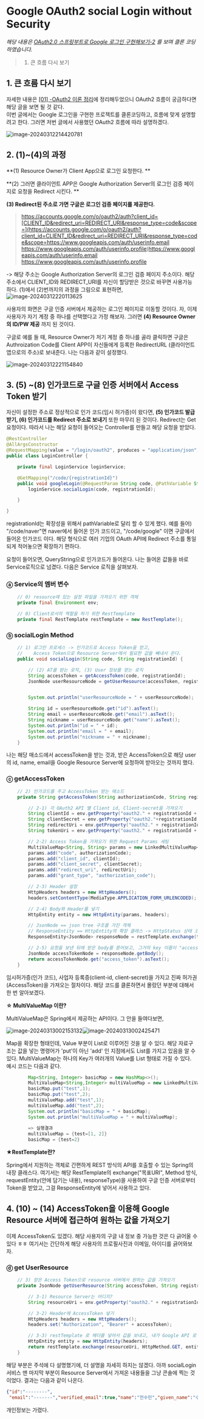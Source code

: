 # Google OAuth2 social Login without Security

*해당 내용은 [OAuth2.0 스프링부트로 Google 로그인 구현해보기-2](https://darrenlog.tistory.com/40) 를 보며 클론 코딩하였습니다.*

> 1. 큰 흐름 다시 보기 

## 1. 큰 흐름 다시 보기 

자세한 내용은 [[01] -OAuth2 이론 정리](https://dalcheonroadhead.tistory.com/381)에 정리해두었으니 OAuth2 흐름이 궁금하다면 해당 글을 보면 될 것 같다.  
이번 글에서는 Google 로그인을 구현한 프로젝트를 클론코딩하고, 흐름에 맞게 설명할려고 한다. 그러면 저번 글에서 사용했던 OAuth2 흐름에 따라 설명하겠다. 

![image-20240312214420781](C:\Users\SSAFY\AppData\Roaming\Typora\typora-user-images\image-20240312214420781.png)

## 2. (1)~(4)의 과정 

**(1) Resource Owner가 Client App으로 로그인 요청한다. **

**(2) 그러면 클라이언트 APP은 Google Authorization Server의 로그인 검증 페이지로 요청을 Redirect 시킨다. ** 

**(3) Redirect된 주소로 가면 구글은 로그인 검증 페이지를 제공한다.**

> https://accounts.google.com/o/oauth2/auth?client_id=[CLIENT_ID&redirect_uri=REDIRECT_URI&response_type=code&scope=](https://accounts.google.com/o/oauth2/auth?client_id=CLIENT_ID&redirect_uri=REDIRECT_URI&response_type=code&scope=https://www.googleapis.com/auth/userinfo.email https://www.googleapis.com/auth/userinfo.profile)https://www.googleapis.com/auth/userinfo.email https://www.googleapis.com/auth/userinfo.profile

-> 해당 주소는 Google Authorization Server의 로그인 검증 페이지 주소이다. 해당 주소에서 CLIENT_ID와 REDIRECT_URI를 자신이 할당받은 것으로 바꾸면 사용가능 하다.
(1)에서 (2)번까지의 과정을 그림으로 표현하면, 
![image-20240312220113625](C:\Users\SSAFY\AppData\Roaming\Typora\typora-user-images\image-20240312220113625.png)

사용자의 화면은 구글 인증 서버에서 제공하는 로그인 페이지로 이동할 것이다. 자, 이제 사용자가 자기 계정 중 하나를 선택했다고 가정 해보자. 그러면
**(4) Resource Owner의 ID/PW 제공** 까지 된 것이다. 

구글로 예를 들 때, Resource Owner가 저기 계정 중 하나를 골라 클릭하면 구글은 Authroization Code를 Client APP이 자신들에게 등록한 RedirectURL (클라이언트 앱으로의 주소)로 보내준다. 나는 다음과 같이 설정했다. 

![image-20240312221154840](C:\Users\SSAFY\AppData\Roaming\Typora\typora-user-images\image-20240312221154840.png)

## 3. (5) ~(8) 인가코드로 구글 인증 서버에서 Access Token 받기 

자신이 설정한 주소로 정상적으로 인가 코드(임시 허가증)이 왔다면, 
**(5) 인가코드 발급 받기, (6) 인가코드를 Redirect 주소로 보내기** 또한 마무리 된 것이다.  Redirect는 Get 요청이다. 따라서 나는 해당 요청이 들어오는 Controller를 만들고 해당 요청을 받았다. 

```java
@RestController
@AllArgsConstructor
@RequestMapping(value = "/login/oauth2", produces = "application/json")
public class LoginController {

    private final LoginService loginService;

    @GetMapping("/code/{registrationId}")
    public void googleLogin(@RequestParam String code, @PathVariable String registrationId){
        loginService.socialLogin(code, registrationId);

    }

}
```

registrationId는 확장성을 위해서 pathVariable로 달리 할 수 있게 했다. 예를 들어) "/code/naver"면 naver에서 들어온 인가 코드이고, "/code/google" 이면 구글에서 들어온 인가코드 이다. 해당 형식으로 여러 기업의 OAuth API에 Redirect 주소를 통일되게 적어놓으면 확장하기 편하다. 

  요청이 들어오면, QueryString으로 인가코드가 들어온다. 나는 들어온 값들을 바로 Service로직으로 넘겼다. 다음은 Service 로직을 살펴보자.
### ⓐ Service의 멤버 변수 

```java
    // 0) resource에 있는 설정 파일을 가져오기 위한 객체
    private final Environment env;

    // 0) Client로서의 역할을 하기 위한 RestTemplate
    private final RestTemplate restTemplate = new RestTemplate();

```



### ⓑ socialLogin Method

```java
    // 1) 로그인 프로세스 -> 인가코드로 Access Token을 얻고, 
	//    Access Token으로 Resource Server에서 필요한 값을 빼내서 온다.
    public void socialLogin(String code, String registrationId) {

        // (2) AT를 받는 로직, (3) User 정보를 얻는 로직
        String accessToken = getAccessToken(code, registrationId);
        JsonNode userResourceNode = getUserResource(accessToken, registrationId);


        System.out.println("userResourceNode = " + userResourceNode);

        String id = userResourceNode.get("id").asText();
        String email = userResourceNode.get("email").asText();
        String nickname = userResourceNode.get("name").asText();
        System.out.println("id = " + id);
        System.out.println("email = " + email);
        System.out.println("nickname = " + nickname);
    }
```

나는 해당 매소드에서 accessToken을 받는 것과, 받은 AccessToken으로 해당 user의 id, name, email을 Google Resource Server에 요청하여 받아오는 것까지 했다. 

### ⓒ getAccessToken

```java
    // 2) 인가코드를 주고 AccessToken 받는 매소드
    private String getAccessToken(String authorizationCode, String registrationId) {

        // 2-1) 각 OAuth2 API 별 Client id, Client-secret을 가져오기
        String clientId = env.getProperty("oauth2." + registrationId + ".client-id");
        String clientSecret = env.getProperty("oauth2."+registrationId +".client-secret");
        String redirectUri = env.getProperty("oauth2." + registrationId + ".redirect-uri");
        String tokenUri = env.getProperty("oauth2." + registrationId + ".token-uri");

        // 2-2) Access Token을 가져오기 위한 Request Params 세팅
        MultiValueMap<String, String> params = new LinkedMultiValueMap<>();
        params.add("code", authorizationCode);
        params.add("client_id", clientId);
        params.add("client_secret", clientSecret);
        params.add("redirect_uri", redirectUri);
        params.add("grant_type", "authorization_code");

        // 2-3) Header 설정
        HttpHeaders headers = new HttpHeaders();
        headers.setContentType(MediaType.APPLICATION_FORM_URLENCODED);

        // 2-4) Body와 Header를 넣기
        HttpEntity entity = new HttpEntity(params, headers);

        // JsonNode == json tree 구조를 가진 객체
        // ResponseEntity == HttpEntity의 확장 클래스 -> HttpStatus 상태 코드를 추가한 전체 Http 응답 표현 클래스
        ResponseEntity<JsonNode> responseNode = restTemplate.exchange(tokenUri, HttpMethod.POST, entity, JsonNode.class);

        // 2-5) 요청을 보낸 뒤에 받은 body를 뜯어보고, 그거의 key 이름이 "access_token"인 녀석을 text형태로 바꾸어서 넣는다.
        JsonNode accessTokenNode = responseNode.getBody();
        return accessTokenNode.get("access_token").asText();
    }
```

임시허가증(인가 코드), 사업자 등록증(client-id, client-secret)을 가지고 진짜 허가권 (AccessToken)을 가져오는 절차이다. 해당 코드를 클론하면서 몰랐던 부분에 대해서 한 번 알아보겠다. 

**☆ MultiValueMap 이란?**

MultiValueMap은 Spring에서 제공하는 API이다. 그 안을 들여다보면, 

![image-20240313002153132](C:\Users\SSAFY\AppData\Roaming\Typora\typora-user-images\image-20240313002153132.png)![image-20240313002425471](C:\Users\SSAFY\AppData\Roaming\Typora\typora-user-images\image-20240313002425471.png)

Map을 확장한 형태인데, Value 부분이 List로 이루어진 것을 알 수 있다. 해당 자료구조는 값을 넣는 명령어가 'put'이 아닌 'add' 인 지점에서도 List를 가지고 있음을 알 수 있다.  MultiValueMap는 하나의 Key가 여러개의 Value를 List 형태로 가질 수 있다. 예시 코드는 다음과 같다. 
```java
		Map<String, Integer> basicMap = new HashMap<>();
		MultiValueMap<String,Integer> multiValueMap = new LinkedMultiValueMap<>();
		basicMap.put("test",1);
		basicMap.put("test",2);
		multiValueMap.add("test",1);
		multiValueMap.add("test",2);
		System.out.println("basicMap = " + basicMap);
		System.out.println("multiValueMap = " + multiValueMap);
        
        => 실행결과
        multiValueMap = {test=[1, 2]}
		basicMap = {test=2}
```



**★RestTemplate란?** 

Spring에서 지원하는 객체로 간편하게 REST 방식의 API를 호출할 수 있는 Spring의 내장 클래스다. 여기서는 해당 RestTemplate의 exchange("목표URI", Method 방식, requestEntity(안에 담기는 내용), responseType)을 사용하여 구글 인증 서버로부터 Token을 받았고, 그걸 ResponseEntity에 넣어서 사용하고 있다. 



## 4. (10) ~ (14) AccessToken을 이용해 Google Resource 서버에 접근하여 원하는 값을 가져오기

이제 AccessToken도 있겠다. 해당 사용자의 구글 내 정보 중 가능한 것은 다 긁어올 수 있다 ㅎㅎ 여기서는 간단하게 해당 사용자의 프로필사진과 이메일, 아이디를 긁어와보자. 

### ⓓ get UserResource

```java
    // 3) 얻은 Access Token으로 resource 서버에서 원하는 값을 가져오기
    private JsonNode getUserResource(String accessToken, String registrationId){

        // 3-1) Resource Server는 어디지?
        String resourceUri = env.getProperty("oauth2." + registrationId + ".resource-uri");

        // 3-2) Header에 AccessToken 넣기
        HttpHeaders headers = new HttpHeaders();
        headers.set("Authorization", "Bearer" + accessToken);

        // 3-3) restTemplate 로 헤더를 넣어서 값을 보내고, 내가 Google API 로 미리 설정한, 값들을 가져온다.
        HttpEntity entity = new HttpEntity(headers);
        return restTemplate.exchange(resourceUri, HttpMethod.GET, entity, JsonNode.class).getBody();
    }
```

해당 부분은 주석에 다 설명했기에, 더 설명을 자세히 하지는 않겠다. 
  아까 socialLogin 서비스 맨 마지막 부분이 Resource Server에서 가져온 내용들을 그냥 콘솔에 찍는 것이었다. 결과는 다음과 같이 나온다. 

```json
{"id":"--------",
 "email":"-------","verified_email":true,"name":"전수민","given_name":"수민","family_name":"전","picture":"-------","locale":"ko"}

```

개인정보는 가렸다. 
